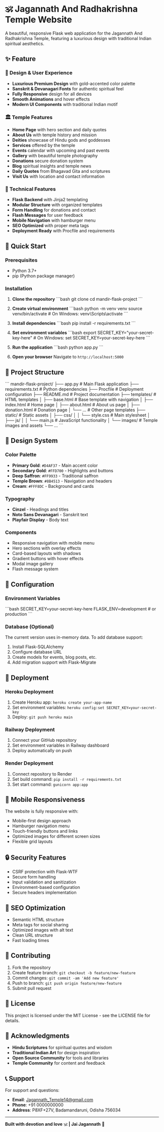 # 🕉️ Jagannath And Radhakrishna Temple Website

A beautiful, responsive Flask web application for the Jagannath And Radhakrishna Temple, featuring a luxurious design with traditional Indian spiritual aesthetics.

## ✨ Feature

### 🎨 Design & User Experience
- **Luxurious Premium Design** with gold-accented color palette
- **Sanskrit & Devanagari Fonts** for authentic spiritual feel
- **Fully Responsive** design for all devices
- **Smooth Animations** and hover effects
- **Modern UI Components** with traditional Indian motif

### 🏛️ Temple Features
- **Home Page** with hero section and daily quotes
- **About Us** with temple history and mission
- **Deities** showcase of Hindu gods and goddesses
- **Services** offered by the temple
- **Events** calendar with upcoming and past events
- **Gallery** with beautiful temple photography
- **Donations** secure donation system
- **Blog** spiritual insights and temple news
- **Daily Quotes** from Bhagavad Gita and scriptures
- **Visit Us** with location and contact information

### 🔧 Technical Features
- **Flask Backend** with Jinja2 templating
- **Modular Structure** with organized templates
- **Form Handling** for donations and contact
- **Flash Messages** for user feedback
- **Mobile Navigation** with hamburger menu
- **SEO Optimized** with proper meta tags
- **Deployment Ready** with Procfile and requirements

## 🚀 Quick Start

### Prerequisites
- Python 3.7+
- pip (Python package manager)

### Installation

1. **Clone the repository**
\`\`\`bash
git clone <your-repo-url>
cd mandir-flask-project
\`\`\`

2. **Create virtual environment**
\`\`\`bash
python -m venv venv
source venv/bin/activate  # On Windows: venv\Scripts\activate
\`\`\`

3. **Install dependencies**
\`\`\`bash
pip install -r requirements.txt
\`\`\`

4. **Set environment variables**
\`\`\`bash
export SECRET_KEY="your-secret-key-here"  # On Windows: set SECRET_KEY=your-secret-key-here
\`\`\`

5. **Run the application**
\`\`\`bash
python app.py
\`\`\`

6. **Open your browser**
Navigate to `http://localhost:5000`

## 📁 Project Structure

\`\`\`
mandir-flask-project/
├── app.py                 # Main Flask application
├── requirements.txt       # Python dependencies
├── Procfile              # Deployment configuration
├── README.md             # Project documentation
├── templates/            # HTML templates
│   ├── base.html         # Base template with navigation
│   ├── index.html        # Home page
│   ├── about.html        # About us page
│   ├── donation.html     # Donation page
│   └── ...               # Other page templates
├── static/               # Static assets
│   ├── css/
│   │   └── style.css     # Main stylesheet
│   ├── js/
│   │   └── main.js       # JavaScript functionality
│   └── images/           # Temple images and assets
└── ...
\`\`\`

## 🎨 Design System

### Color Palette
- **Primary Gold**: `#D4AF37` - Main accent color
- **Secondary Gold**: `#FFD700` - Highlights and buttons
- **Deep Saffron**: `#FF9933` - Traditional saffron
- **Temple Brown**: `#8B4513` - Navigation and headers
- **Cream**: `#FFF8DC` - Background and cards

### Typography
- **Cinzel** - Headings and titles
- **Noto Sans Devanagari** - Sanskrit text
- **Playfair Display** - Body text

### Components
- Responsive navigation with mobile menu
- Hero sections with overlay effects
- Card-based layouts with shadows
- Gradient buttons with hover effects
- Modal image gallery
- Flash message system

## 🔧 Configuration

### Environment Variables
\`\`\`bash
SECRET_KEY=your-secret-key-here
FLASK_ENV=development  # or production
\`\`\`

### Database (Optional)
The current version uses in-memory data. To add database support:

1. Install Flask-SQLAlchemy
2. Configure database URL
3. Create models for events, blog posts, etc.
4. Add migration support with Flask-Migrate

## 🚀 Deployment
### Heroku Deployment
1. Create Heroku app: `heroku create your-app-name`
2. Set environment variables: `heroku config:set SECRET_KEY=your-secret-key`
3. Deploy: `git push heroku main`

### Railway Deployment
1. Connect your GitHub repository
2. Set environment variables in Railway dashboard
3. Deploy automatically on push

### Render Deployment
1. Connect repository to Render
2. Set build command: `pip install -r requirements.txt`
3. Set start command: `gunicorn app:app`

## 📱 Mobile Responsiveness

The website is fully responsive with:
- Mobile-first design approach
- Hamburger navigation menu
- Touch-friendly buttons and links
- Optimized images for different screen sizes
- Flexible grid layouts

## 🔒 Security Features

- CSRF protection with Flask-WTF
- Secure form handling
- Input validation and sanitization
- Environment-based configuration
- Secure headers implementation

## 🎯 SEO Optimization

- Semantic HTML structure
- Meta tags for social sharing
- Optimized images with alt text
- Clean URL structure
- Fast loading times

## 🤝 Contributing

1. Fork the repository
2. Create feature branch: `git checkout -b feature/new-feature`
3. Commit changes: `git commit -am 'Add new feature'`
4. Push to branch: `git push origin feature/new-feature`
5. Submit pull request

## 📄 License

This project is licensed under the MIT License - see the LICENSE file for details.

## 🙏 Acknowledgments

- **Hindu Scriptures** for spiritual quotes and wisdom
- **Traditional Indian Art** for design inspiration
- **Open Source Community** for tools and libraries
- **Temple Community** for content and feedback

## 📞 Support

For support and questions:
- **Email**: Jagannath_Temple14@gmail.com
- **Phone**: +91 0000000000
- **Address**: P8XF+27V, Badamandaruni, Odisha 756034

---

**Built with devotion and love** 🕉️ **| Jai Jagannath** 🙏

